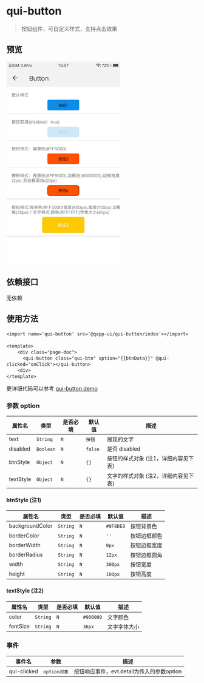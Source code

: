 # qui-button

> 按钮组件，可自定义样式，支持点击效果

## 预览

<img src="./docs/assets/qui-button.jpeg" width="300"/>

## 依赖接口

无依赖

## 使用方法

```ux
<import name='qui-button' src='@qapp-ui/qui-button/index'></import>

<template>
    <div class="page-doc">
      <qui-button class="qui-btn" option="{{btnData}}" @qui-clicked="onClick"></qui-button>
    <div>
</template>
```

更详细代码可以参考 [qui-button demo]()

### 参数 option

| 属性名 | 类型 | 是否必填 | 默认值 | 描述 |
|-------------|------------|--------|-----|-----|
| text | `String` |`N`| `按钮` | 展现的文字 |
| disabled | `Boolean` |`N`| `false` | 是否 disabled |
| btnStyle | `Object` |`N`| `{}` | 按钮的样式对象 (注1，详细内容见下表) |
| textStyle | `Object` |`N`| `{}` | 文字的样式对象 (注2，详细内容见下表)|

#### btnStyle (注1)

| 属性名 | 类型 | 是否必填 | 默认值 | 描述 |
|-------------|------------|--------|-----|-----|
| backgroundColor | `String` |`N`| `#0F8DE8` | 按钮背景色 |
| borderColor | `String` |`N`| `''` | 按钮边框颜色 |
| borderWidth | `String` |`N`| `0px` | 按钮边框宽度 |
| borderRadius | `String` |`N`| `12px` | 按钮边框圆角 |
| width | `String` |`N`| `300px` | 按钮宽度 |
| height | `String` |`N`| `100px` | 按钮高度 |

#### textStyle (注2)

| 属性名 | 类型 | 是否必填 | 默认值 | 描述 |
|-------------|------------|--------|-----|-----|
| color | `String` |`N`| `#000000` | 文字颜色 |
| fontSize | `String` |`N`| `36px` | 文字字体大小 |

### 事件

| 事件名 | 参数 | 描述 | 
|----------|-----|-----|
| qui-clicked | `option对象` | 按钮响应事件，evt.detail为传入的参数option | 
